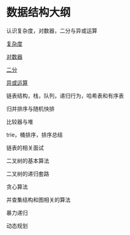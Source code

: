 # 数据结构大纲

认识复杂度，对数器，二分与异或运算

[复杂度](https://github.com/sanzhixiong19860117/dataStructure/tree/master/dya01)

[对数器](https://github.com/sanzhixiong19860117/dataStructure/tree/master/Logarithm)

[二分](https://github.com/sanzhixiong19860117/dataStructure/tree/master/erfen)

[异或运算](https://github.com/sanzhixiong19860117/dataStructure/tree/master/xor)

链表结构，栈，队列，递归行为，哈希表和有序表

归并排序与随机快排

比较器与堆

trie，桶排序，排序总结

链表的相关面试

二叉树的基本算法

二叉树的递归套路

贪心算法

并查集结构和图相关的算法

暴力递归

动态规划



